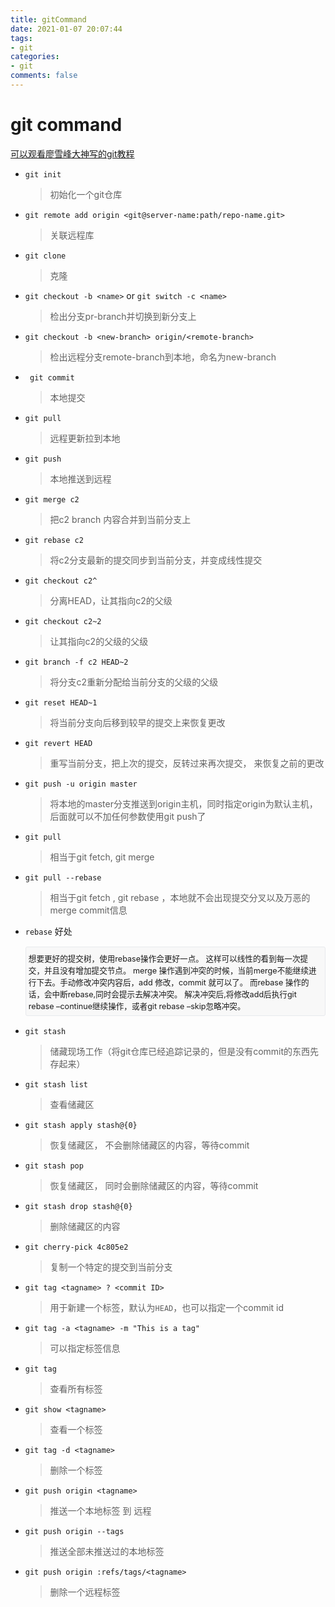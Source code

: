 ```yaml
---
title: gitCommand
date: 2021-01-07 20:07:44
tags: 
- git
categories:
- git
comments: false
---
```


# git command

[可以观看廖雪峰大神写的git教程](https://www.liaoxuefeng.com/wiki/896043488029600)

*   `git init`

    > 初始化一个git仓库

*   `git remote add origin <git@server-name:path/repo-name.git>`

    > 关联远程库

*   `git clone`

    > 克隆

*   `git checkout -b <name>` or `git switch -c <name>`

    > 检出分支pr-branch并切换到新分支上

*   `git checkout -b <new-branch> origin/<remote-branch>`

    > 检出远程分支remote-branch到本地，命名为new-branch

*  ` git commit`

    > 本地提交

*   `git pull`

    > 远程更新拉到本地

*   `git push`

    > 本地推送到远程

*   `git merge c2`

    > 把c2 branch 内容合并到当前分支上

*   `git rebase c2`

    > 将c2分支最新的提交同步到当前分支，并变成线性提交

*   `git checkout c2^`

    > 分离HEAD，让其指向c2的父级

*   `git checkout c2~2`

    > 让其指向c2的父级的父级

*   `git branch -f c2 HEAD~2`

    > 将分支c2重新分配给当前分支的父级的父级

*   `git reset HEAD~1`

    > 将当前分支向后移到较早的提交上来恢复更改

*   `git revert HEAD`

    > 重写当前分支，把上次的提交，反转过来再次提交， 来恢复之前的更改

*   `git push -u origin master`

    > 将本地的master分支推送到origin主机，同时指定origin为默认主机，后面就可以不加任何参数使用git push了

*   `git pull`

    > 相当于git fetch, git merge

*   `git pull --rebase`

    > 相当于git fetch , git rebase ，本地就不会出现提交分叉以及万恶的merge commit信息

*   `rebase` 好处

    <pre spellcheck="false" class="md-fences md-end-block ty-contain-cm modeLoaded" lang="reStructuredText" cid="n214" mdtype="fences" style="box-sizing: border-box; overflow: visible; font-family: var(--monospace); font-size: 0.9em; display: block; break-inside: avoid; text-align: left; white-space: normal; background-image: inherit; background-position: inherit; background-size: inherit; background-repeat: inherit; background-attachment: inherit; background-origin: inherit; background-clip: inherit; background-color: rgb(248, 248, 248); position: relative !important; border: 1px solid rgb(231, 234, 237); border-radius: 3px; padding: 8px 4px 6px; margin-bottom: 15px; margin-top: 15px; width: inherit;">想要更好的提交树，使用rebase操作会更好一点。
    这样可以线性的看到每一次提交，并且没有增加提交节点。
    merge 操作遇到冲突的时候，当前merge不能继续进行下去。手动修改冲突内容后，add 修改，commit 就可以了。
    而rebase 操作的话，会中断rebase,同时会提示去解决冲突。
    解决冲突后,将修改add后执行git rebase –continue继续操作，或者git rebase –skip忽略冲突。</pre>

*   `git stash`

    > 储藏现场工作（将git仓库已经追踪记录的，但是没有commit的东西先存起来）

*   `git stash list`

    > 查看储藏区

*   `git stash apply stash@{0}`

    > 恢复储藏区， 不会删除储藏区的内容，等待commit

*   `git stash pop`

    > 恢复储藏区， 同时会删除储藏区的内容，等待commit

*   `git stash drop stash@{0}`

    > 删除储藏区的内容

*   `git cherry-pick 4c805e2`

    > 复制一个特定的提交到当前分支

*   `git tag <tagname> ? <commit ID>`

    > 用于新建一个标签，默认为`HEAD`，也可以指定一个commit id

*   `git tag -a <tagname> -m "This is a tag"`

    > 可以指定标签信息

*   `git tag`

    > 查看所有标签

*   `git show <tagname>`

    > 查看一个标签

*   `git tag -d <tagname>`

    > 删除一个标签

*   `git push origin <tagname>`

    > 推送一个本地标签 到 远程

*   `git push origin --tags`

    > 推送全部未推送过的本地标签

*   `git push origin :refs/tags/<tagname>`

    > 删除一个远程标签

